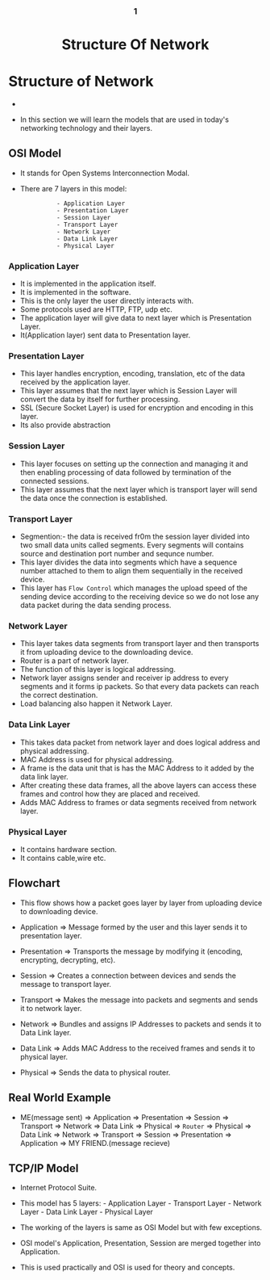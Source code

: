 <div align=center>
<h3>1</h3>
  <h1>Structure Of Network</h1>
</div>




# Structure of Network

- 

- In this section we will learn the models that are used in today's networking technology and their layers.


##  OSI Model

- It stands for Open Systems Interconnection Modal.
- There are 7 layers in this model:

                - Application Layer
                - Presentation Layer
                - Session Layer
                - Transport Layer
                - Network Layer
                - Data Link Layer
                - Physical Layer


### Application Layer

- It is implemented in the application itself.
- It is implemented in the software.
- This is the only layer the user directly interacts with.
- Some protocols used are HTTP, FTP, udp etc.
- The application layer will give data to next layer which is Presentation Layer.
- It(Application layer) sent data to Presentation layer.


### Presentation Layer

- This layer handles encryption, encoding, translation, etc of the data received by the application layer.
- This layer assumes that the next layer which is Session Layer will convert the data by itself for further processing.
- SSL (Secure Socket Layer) is used for encryption and encoding in this layer.
- Its also provide abstraction


### Session Layer

- This layer focuses on setting up the connection and managing it and then enabling processing of data followed by termination of the connected sessions.
- This layer assumes that the next layer which is transport layer will send the data once the connection is established.


### Transport Layer

- Segmention:- the data is received fr0m the session layer divided into two small data units called segments. Every segments will contains source and destination port number and sequnce number.
- This layer divides the data into segments which have a sequence number attached to them to align them sequentially in the received device.
- This layer has `Flow Control` which manages the upload speed of the sending device according to the receiving device so we do not lose any data packet during the data sending process.


### Network Layer

- This layer takes data segments from transport layer and then transports it from uploading device to the downloading device.
- Router is a part of network layer.
- The function of this layer is logical addressing.
- Network layer assigns sender and receiver ip address to every segments and it forms ip packets. So that every data packets can reach the correct destination.
- Load balancing also happen it Network Layer. 


### Data Link Layer

- This takes data packet from network layer and does logical address and physical addressing.
- MAC Address is used for physical addressing.
- A frame is the data unit that is has the MAC Address to it added by the data link layer.
- After creating these data frames, all the above layers can access these frames and control how they are placed and received.
- Adds MAC Address to frames or data segments received from network layer.
  


### Physical Layer

- It contains hardware section.
- It contains cable,wire etc.
   


## Flowchart

- This flow shows how a packet goes layer by layer from uploading device to downloading device.

- Application => Message formed by the user and this layer sends it to presentation layer.
- Presentation => Transports the message by modifying it (encoding, encrypting, decrypting, etc).
- Session => Creates a connection between devices and sends the message to transport layer.
- Transport => Makes the message into packets and segments and sends it to network layer.
- Network => Bundles and assigns IP Addresses to packets and sends it to Data Link layer.
- Data Link => Adds MAC Address to the received frames and sends it to physical layer.
- Physical => Sends the data to physical router.

## Real World Example

- ME(message sent) => Application => Presentation => Session => Transport => Network => Data Link => Physical => `Router` => Physical => Data Link => Network => Transport => Session => Presentation => Application => MY FRIEND.(message recieve)



## TCP/IP Model

- Internet Protocol Suite.
- This model has 5 layers:
                  - Application Layer
                  - Transport Layer
                  - Network Layer
                  - Data Link Layer
                  - Physical Layer

- The working of the layers is same as OSI Model but with few exceptions.
- OSI model's Application, Presentation, Session are merged together into Application.
- This is used practically and OSI is used for theory and concepts.
